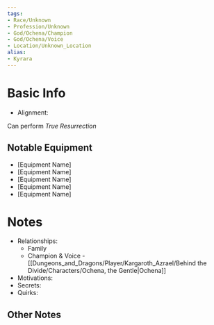 ```yaml
---
tags:
- Race/Unknown
- Profession/Unknown
- God/Ochena/Champion
- God/Ochena/Voice
- Location/Unknown_Location
alias:
- Kyrara
---
```

# Basic Info
- Alignment: 

Can perform _True Resurrection_

## Notable Equipment
- [Equipment Name]
- [Equipment Name]
- [Equipment Name]
- [Equipment Name]
- [Equipment Name]

# Notes
- Relationships: 
	- Family
	- Champion & Voice - [[Dungeons_and_Dragons/Player/Kargaroth_Azrael/Behind the Divide/Characters/Ochena, the Gentle|Ochena]]
- Motivations: 
- Secrets: 
- Quirks: 

## Other Notes
